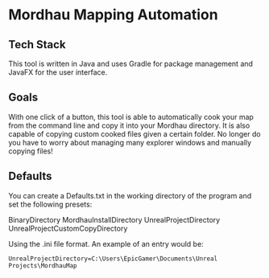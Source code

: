 # Mordhau Mapping Automation

## Tech Stack

This tool is written in Java and uses Gradle for package management and JavaFX for the user interface.

## Goals

With one click of a button, this tool is able to automatically cook your map from the command line and copy it into your Mordhau directory. It is also capable of copying custom cooked files given a certain folder. No longer do you have to worry about managing many explorer windows and manually copying files!

## Defaults

You can create a Defaults.txt in the working directory of the program and set the following presets:

BinaryDirectory
MordhauInstallDirectory
UnrealProjectDirectory
UnrealProjectCustomCopyDirectory

Using the .ini file format. An example of an entry would be:

`UnrealProjectDirectory=C:\Users\EpicGamer\Documents\Unreal Projects\MordhauMap`

